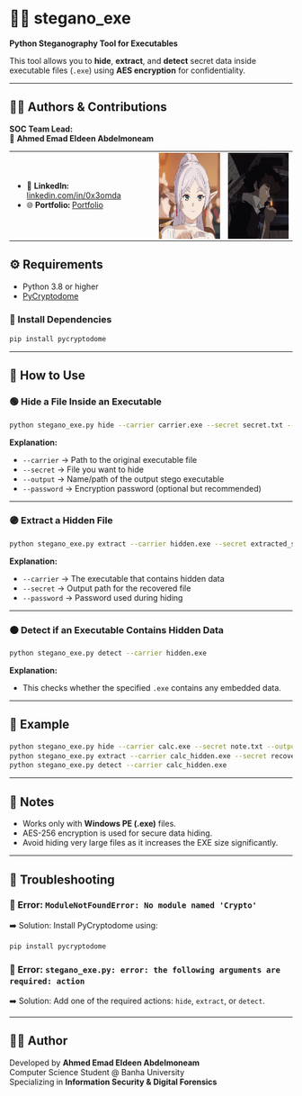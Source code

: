 # 🕵️‍♂️ stegano_exe
**Python Steganography Tool for Executables**

This tool allows you to **hide**, **extract**, and **detect** secret data inside executable files (`.exe`) using **AES encryption** for confidentiality.

---
## 👨‍💻 Authors & Contributions

**SOC Team Lead:**  
👤 **Ahmed Emad Eldeen Abdelmoneam**

<table>
  <tr>
    <td>
      <ul>
        <li>🔗 <b>LinkedIn:</b> <a href="https://www.linkedin.com/in/0x3omda/">linkedin.com/in/0x3omda</a></li>
        <li>🌐 <b>Portfolio:</b> <a href="https://eng-ahmed-emad.github.io/AhmedEmad-Dev/">Portfolio</a></li>
      </ul>
    </td>
    <td><img align="right" height="153" width="159" src="gif/anime-frieren.gif" /></td>
    <td><img align="right" height="153" width="159" src="gif/giphy.gif" /></td>
  </tr>
</table>

## ⚙️ Requirements

- Python 3.8 or higher  
- [PyCryptodome](https://pypi.org/project/pycryptodome/)

### 🔧 Install Dependencies
```bash
pip install pycryptodome
```

---

## 🚀 How to Use

### 🟢 Hide a File Inside an Executable
```bash
python stegano_exe.py hide --carrier carrier.exe --secret secret.txt --output hidden.exe --password mypass123
```
**Explanation:**
- `--carrier` → Path to the original executable file  
- `--secret` → File you want to hide  
- `--output` → Name/path of the output stego executable  
- `--password` → Encryption password (optional but recommended)

---

### 🟣 Extract a Hidden File
```bash
python stegano_exe.py extract --carrier hidden.exe --secret extracted_secret.txt --password mypass123
```
**Explanation:**
- `--carrier` → The executable that contains hidden data  
- `--secret` → Output path for the recovered file  
- `--password` → Password used during hiding

---

### 🟠 Detect if an Executable Contains Hidden Data
```bash
python stegano_exe.py detect --carrier hidden.exe
```
**Explanation:**
- This checks whether the specified `.exe` contains any embedded data.

---

## 🧠 Example
```bash
python stegano_exe.py hide --carrier calc.exe --secret note.txt --output calc_hidden.exe --password 1234
python stegano_exe.py extract --carrier calc_hidden.exe --secret recovered.txt --password 1234
python stegano_exe.py detect --carrier calc_hidden.exe
```

---

## 🧰 Notes
- Works only with **Windows PE (.exe)** files.  
- AES-256 encryption is used for secure data hiding.  
- Avoid hiding very large files as it increases the EXE size significantly.  

---

## 🧩 Troubleshooting

### 🔸 Error: `ModuleNotFoundError: No module named 'Crypto'`
➡️ Solution: Install PyCryptodome using:
```bash
pip install pycryptodome
```

### 🔸 Error: `stegano_exe.py: error: the following arguments are required: action`
➡️ Solution: Add one of the required actions: `hide`, `extract`, or `detect`.

---

## 👨‍💻 Author
Developed by **Ahmed Emad Eldeen Abdelmoneam**  
Computer Science Student @ Banha University  
Specializing in **Information Security & Digital Forensics**
